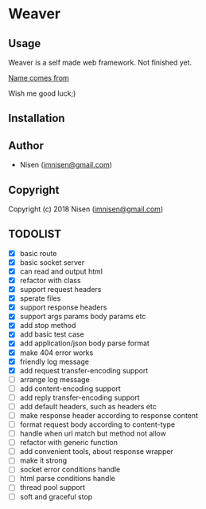 # Weaver

## Usage

Weaver is a self made web framework. Not finished yet. 

[Name comes from](http://www.dota2.com/hero/weaver/)

Wish me good luck;)

## Installation

## Author

-   Nisen (imnisen@gmail.com)

## Copyright

Copyright (c) 2018 Nisen (imnisen@gmail.com)

## TODOLIST

-   [X] basic route
-   [X] basic socket server
-   [X] can read and output html
-   [X] refactor with class
-   [X] support request headers
-   [X] sperate files
-   [X] support response headers
-   [X] support args params body params etc
-   [X] add stop method
-   [X] add basic test case
-   [X] add application/json body parse format
-   [X] make 404 error works
-   [X] friendly log message
-   [X] add request transfer-encoding support
-   [ ] arrange log message
-   [ ] add content-encoding support
-   [ ] add reply transfer-encoding support
-   [ ] add default headers, such as headers etc
-   [ ] make response header according to response content
-   [ ] format request body according to content-type
-   [ ] handle when url match but method not allow
-   [ ] refactor with generic function
-   [ ] add convenient tools, about response wrapper
-   [ ] make it strong
-   [ ] socket error conditions handle
-   [ ] html parse conditions handle
-   [ ] thread pool support
-   [ ] soft and graceful stop
